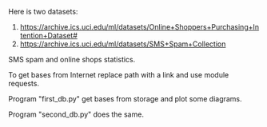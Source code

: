 Here is two datasets:
  1) https://archive.ics.uci.edu/ml/datasets/Online+Shoppers+Purchasing+Intention+Dataset#
  2) https://archive.ics.uci.edu/ml/datasets/SMS+Spam+Collection
  
SMS spam and online shops statistics.

To get bases from Internet replace path with a link and use module requests.

Program "first_db.py" get bases from storage and plot some diagrams.

Program "second_db.py" does the same.
